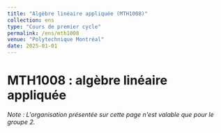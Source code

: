 ```yaml
---
title: "Algèbre linéaire appliquée (MTH1008)"
collection: ens
type: "Cours de premier cycle"
permalink: /ens/mth1008
venue: "Polytechnique Montréal"
date: 2025-01-01
---
```


# MTH1008 : algèbre linéaire appliquée

*Note : L'organisation présentée sur cette page n'est valable que pour le groupe 2.*
